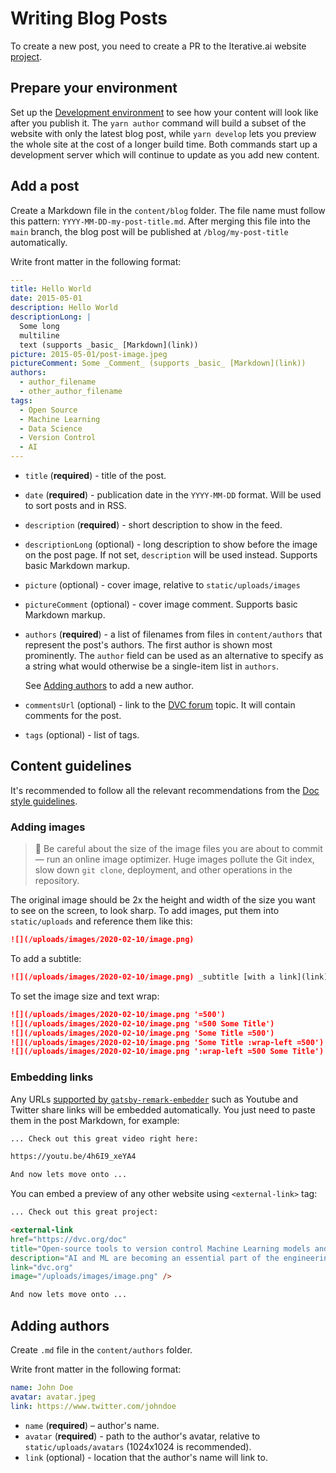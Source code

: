 # Writing Blog Posts

To create a new post, you need to create a PR to the Iterative.ai website
[project](https://github.com/iterative/iterative.ai).

## Prepare your environment

Set up the
[Development environment](/doc/user-guide/contributing/docs#development-environment)
to see how your content will look like after you publish it. The `yarn author`
command will build a subset of the website with only the latest blog post, while
`yarn develop` lets you preview the whole site at the cost of a longer build
time. Both commands start up a development server which will continue to update
as you add new content.

## Add a post

Create a Markdown file in the `content/blog` folder. The file name must follow
this pattern: `YYYY-MM-DD-my-post-title.md`. After merging this file into the
`main` branch, the blog post will be published at `/blog/my-post-title`
automatically.

Write front matter in the following format:

```yaml
---
title: Hello World
date: 2015-05-01
description: Hello World
descriptionLong: |
  Some long
  multiline
  text (supports _basic_ [Markdown](link))
picture: 2015-05-01/post-image.jpeg
pictureComment: Some _Comment_ (supports _basic_ [Markdown](link))
authors:
  - author_filename
  - other_author_filename
tags:
  - Open Source
  - Machine Learning
  - Data Science
  - Version Control
  - AI
---
```

- `title` (**required**) - title of the post.

- `date` (**required**) - publication date in the `YYYY-MM-DD` format. Will be
  used to sort posts and in RSS.

- `description` (**required**) - short description to show in the feed.

- `descriptionLong` (optional) - long description to show before the image on
  the post page. If not set, `description` will be used instead. Supports basic
  Markdown markup.

- `picture` (optional) - cover image, relative to `static/uploads/images`

- `pictureComment` (optional) - cover image comment. Supports basic Markdown
  markup.

- `authors` (**required**) - a list of filenames from files in `content/authors`
  that represent the post's authors. The first author is shown most prominently.
  The `author` field can be used as an alternative to specify as a string what
  would otherwise be a single-item list in `authors`.

  See [Adding authors](/doc/user-guide/contributing/blog#adding-authors) to add
  a new author.

- `commentsUrl` (optional) - link to the [DVC forum](https://discuss.dvc.org)
  topic. It will contain comments for the post.

- `tags` (optional) - list of tags.

## Content guidelines

It's recommended to follow all the relevant recommendations from the
[Doc style guidelines](/doc/user-guide/contributing/docs#doc-style-guidelines-javascript-and-markdown).

### Adding images

> 🙏 Be careful about the size of the image files you are about to commit — run
> an online image optimizer. Huge images pollute the Git index, slow down
> `git clone`, deployment, and other operations in the repository.

The original image should be 2x the height and width of the size you want to see
on the screen, to look sharp. To add images, put them into `static/uploads` and
reference them like this:

```md
![](/uploads/images/2020-02-10/image.png)
```

To add a subtitle:

```md
![](/uploads/images/2020-02-10/image.png) _subtitle [with a link](link)_
```

To set the image size and text wrap:

```md
![](/uploads/images/2020-02-10/image.png '=500')
![](/uploads/images/2020-02-10/image.png '=500 Some Title')
![](/uploads/images/2020-02-10/image.png 'Some Title =500')
![](/uploads/images/2020-02-10/image.png 'Some Title :wrap-left =500')
![](/uploads/images/2020-02-10/image.png ':wrap-left =500 Some Title')
```

### Embedding links

Any URLs
[supported by `gatsby-remark-embedder`](https://github.com/MichaelDeBoey/gatsby-remark-embedder#supported-services)
such as Youtube and Twitter share links will be embedded automatically. You just
need to paste them in the post Markdown, for example:

```md
... Check out this great video right here:

https://youtu.be/4h6I9_xeYA4

And now lets move onto ...
```

You can embed a preview of any other website using `<external-link>` tag:

```md
... Check out this great project:

<external-link
href="https://dvc.org/doc"
title="Open-source tools to version control Machine Learning models and experiments"
description="AI and ML are becoming an essential part of the engineering..."
link="dvc.org"
image="/uploads/images/image.png" />

And now lets move onto ...
```

## Adding authors

Create `.md` file in the `content/authors` folder.

Write front matter in the following format:

```yaml
name: John Doe
avatar: avatar.jpeg
link: https://www.twitter.com/johndoe
```

- `name` (**required**) – author's name.
- `avatar` (**required**) - path to the author's avatar, relative to
  `static/uploads/avatars` (1024x1024 is recommended).
- `link` (optional) - location that the author's name will link to.
